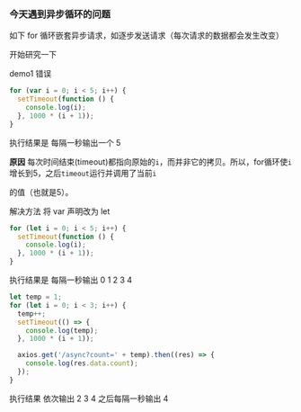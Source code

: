 ### 今天遇到异步循环的问题

如下 for 循环嵌套异步请求，如逐步发送请求（每次请求的数据都会发生改变）

开始研究一下

demo1 错误

```js
for (var i = 0; i < 5; i++) {
  setTimeout(function () {
    console.log(i);
  }, 1000 * (i + 1));
}
```

执行结果是 每隔一秒输出一个 5

**原因** 每次时间结束\(timeout\)都指向原始的`i`，而并非它的拷贝。所以，for循环使`i`增长到5，之后`timeout`运行并调用了当前`i`

的值（也就是5）。

解决方法 将 var 声明改为 let

```js
for (let i = 0; i < 5; i++) {
  setTimeout(function () {
    console.log(i);
  }, 1000 * (i + 1));
}
```

执行结果是 每隔一秒输出 0 1 2 3 4



```js
let temp = 1;
for (let i = 0; i < 3; i++) {
  temp++;
  setTimeout(() => {
    console.log(temp);
  }, 1000 * (i + 1));

  axios.get('/async?count=' + temp).then((res) => {
    console.log(res.data.count);
  });
}
```

执行结果 依次输出  2 3 4  之后每隔一秒输出 4





